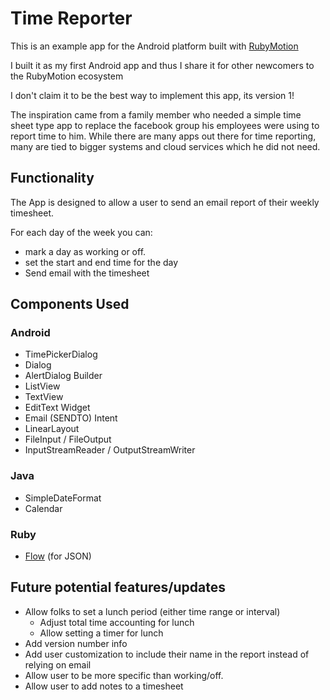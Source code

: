 # Time Reporter

This is an example app for the Android platform built with [RubyMotion](http://www.rubymotion.com)

I built it as my first Android app and thus I share it for other newcomers to the RubyMotion ecosystem

I don't claim it to be the best way to implement this app, its version 1!

The inspiration came from a family member who needed a simple time sheet type app to replace
the facebook group his employees were using to report time to him. While there are
many apps out there for time reporting, many are tied to bigger systems and cloud
services which he did not need.

## Functionality

The App is designed to allow a user to send an email report of their weekly timesheet.

For each day of the week you can:
* mark a day as working or off.
* set the start and end time for the day
* Send email with the timesheet

## Components Used

### Android
* TimePickerDialog
* Dialog
* AlertDialog Builder
* ListView
* TextView
* EditText Widget
* Email (SENDTO) Intent
* LinearLayout
* FileInput / FileOutput
* InputStreamReader / OutputStreamWriter

### Java
* SimpleDateFormat
* Calendar

### Ruby
* [Flow](https://github.com/HipByte/Flow) (for JSON)

## Future potential features/updates

* Allow folks to set a lunch period (either time range or interval)
    * Adjust total time accounting for lunch
    * Allow setting a timer for lunch
* Add version number info
* Add user customization to include their name in the report instead of relying on email
* Allow user to be more specific than working/off. 
* Allow user to add notes to a timesheet
